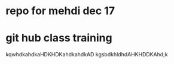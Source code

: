 # repo for mehdi dec 17 
# git hub class training
kqwhdkahdkaHDKHDKahdkahdkAD
kgsbdkhldhdAHKHDDKAhd;k
